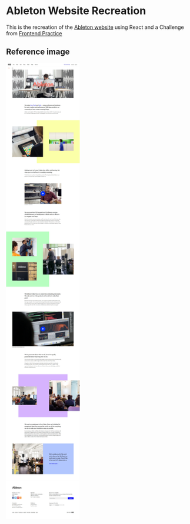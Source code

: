 # Ableton Website Recreation

This is the recreation of the [Ableton website](https://www.ableton.com/en/about/) using React and a Challenge from [Frontend Practice](https://www.frontendpractice.com/)

## Reference image

<img width="200" src="./public/C1-Ableton.webp">

